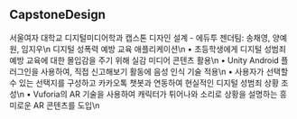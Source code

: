 ## CapstoneDesign
서울여자 대학교 디지털미디어학과 캡스톤 디자인 설계 - 에듀투 젠더팀: 송채영, 양예원, 임지우\n
디지털 성폭력 예방 교육 애플리케이션\n
• 초등학생에게 디지털 성범죄 예방 교육에 대한 몰입감을 주기 위해 실감 미디어 콘텐츠 활용\n
• Unity Android 플러그인을 사용하여, 직접 신고해보기 활동에 음성 인식 기술 적용\n
• 사용자가 선택할 수 있는 선택지를 구성하고 카카오톡 챗봇과 연동하여 현실적인 디지털 성범죄 상황 조성\n
• Vuforia의 AR 기술을 사용하여 캐릭터가 튀어나와 소리로 상황을 설명하는 흥미로운 AR 콘텐츠를 도입\n
